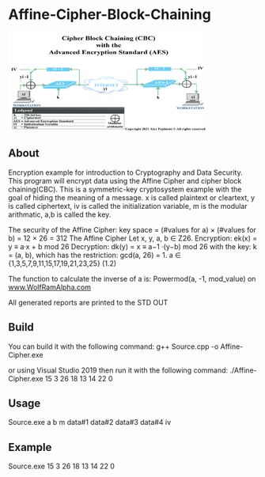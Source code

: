 # Affine-Cipher-Block-Chaining
<img src="https://github.com/apeplins/Affine-Cipher-Block-Chaining/blob/main/AES-CBC-256-smaller.png?raw=true" width="400" height="200">

## About
Encryption example for introduction to Cryptography and Data Security. This program will encrypt data using the Affine Cipher and cipher block chaining(CBC).
This is a symmetric-key cryptosystem example with the goal of hiding the meaning of a message.
x is called plaintext or cleartext, 
y is called ciphertext,
iv is called the initialization variable,
m is the modular arithmatic,
a,b is called the key.

The security of the Affine Cipher:
key space = (#values for a) × (#values for b) 
                  = 12 × 26 = 312 
The Affine Cipher
Let x, y, a, b ∈ Z26.
Encryption:  ek(x) = y ≡ a·x + b mod 26
Decryption:  dk(y) = x ≡ a−1 ·(y−b) mod 26
with the key: k = (a, b), 
which has the restriction: gcd(a, 26) = 1. 
a ∈ {1,3,5,7,9,11,15,17,19,21,23,25} (1.2) 

The function to calculate the inverse of a is: Powermod(a,  -1, mod_value) on www.WolfRamAlpha.com

All generated reports are printed to the STD OUT

## Build
You can build it with the following command:
g++ Source.cpp -o Affine-Cipher.exe

or using Visual Studio 2019
then run it with the following command:
./Affine-Cipher.exe 15 3 26 18 13 14 22 0

## Usage
Source.exe a b m data#1 data#2 data#3 data#4 iv

## Example
Source.exe 15 3 26 18 13 14 22 0

